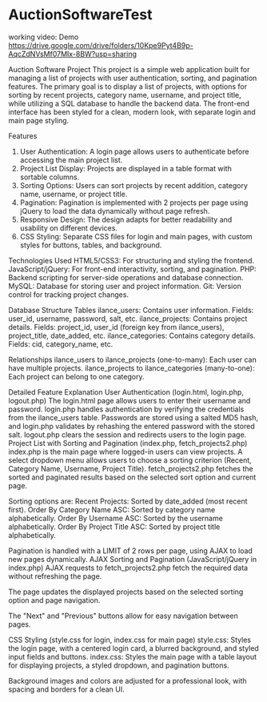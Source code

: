 # AuctionSoftwareTest

working video: Demo 
https://drive.google.com/drive/folders/10Kpe9Pyt4B9p-AqcZdNVsMf07MIx-8BW?usp=sharing



Auction Software Project
This project is a simple web application built for managing a list of projects with user authentication, sorting, and pagination features. The primary goal is to display a list of projects, with options for sorting by recent projects, category name, username, and project title, while utilizing a SQL database to handle the backend data. The front-end interface has been styled for a clean, modern look, with separate login and main page styling.

Features
1. User Authentication: A login page allows users to authenticate before accessing the main project list.
2. Project List Display: Projects are displayed in a table format with sortable columns.
3. Sorting Options: Users can sort projects by recent addition, category name, username, or project title.
4. Pagination: Pagination is implemented with 2 projects per page using jQuery to load the data dynamically without page refresh.
5. Responsive Design: The design adapts for better readability and usability on different devices.
6. CSS Styling: Separate CSS files for login and main pages, with custom styles for buttons, tables, and background.


Technologies Used
HTML5/CSS3: For structuring and styling the frontend.
JavaScript/jQuery: For front-end interactivity, sorting, and pagination.
PHP: Backend scripting for server-side operations and database connection.
MySQL: Database for storing user and project information.
Git: Version control for tracking project changes.

Database Structure
Tables
ilance_users: Contains user information.
Fields: user_id, username, password, salt, etc.
ilance_projects: Contains project details.
Fields: project_id, user_id (foreign key from ilance_users), project_title, date_added, etc.
ilance_categories: Contains category details.
Fields: cid, category_name, etc.

Relationships
ilance_users to ilance_projects (one-to-many): Each user can have multiple projects.
ilance_projects to ilance_categories (many-to-one): Each project can belong to one category.

Detailed Feature Explanation
User Authentication (login.html, login.php, logout.php)
The login.html page allows users to enter their username and password.
login.php handles authentication by verifying the credentials from the ilance_users table.
Passwords are stored using a salted MD5 hash, and login.php validates by rehashing the entered password with the stored salt.
logout.php clears the session and redirects users to the login page.
Project List with Sorting and Pagination (index.php, fetch_projects2.php)
index.php is the main page where logged-in users can view projects.
A select dropdown menu allows users to choose a sorting criterion (Recent, Category Name, Username, Project Title).
fetch_projects2.php fetches the sorted and paginated results based on the selected sort option and current page.

Sorting options are:
Recent Projects: Sorted by date_added (most recent first).
Order By Category Name ASC: Sorted by category name alphabetically.
Order By Username ASC: Sorted by the username alphabetically.
Order By Project Title ASC: Sorted by project title alphabetically.

Pagination is handled with a LIMIT of 2 rows per page, using AJAX to load new pages dynamically.
AJAX Sorting and Pagination (JavaScript/jQuery in index.php)
AJAX requests to fetch_projects2.php fetch the required data without refreshing the page.

The page updates the displayed projects based on the selected sorting option and page navigation.

The "Next" and "Previous" buttons allow for easy navigation between pages.

CSS Styling (style.css for login, index.css for main page)
style.css: Styles the login page, with a centered login card, a blurred background, and styled input fields and buttons.
index.css: Styles the main page with a table layout for displaying projects, a styled dropdown, and pagination buttons.

Background images and colors are adjusted for a professional look, with spacing and borders for a clean UI.


